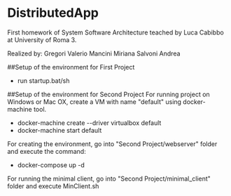 # DistributedApp
First homework of System Software Architecture teached by Luca Cabibbo at University of Roma 3.

Realized by:
Gregori Valerio
Mancini Miriana
Salvoni Andrea

##Setup of the environment for First Project
- run startup.bat/sh

##Setup of the environment for Second Project
For running project on Windows or Mac OX, create a VM with name "default" using docker-machine tool.
- docker-machine create --driver virtualbox default
- docker-machine start default

For creating the environment, go into "Second Project/webserver" folder and execute the command:
- docker-compose up -d

For running the minimal client, go into "Second Project/minimal_client" folder and execute MinClient.sh